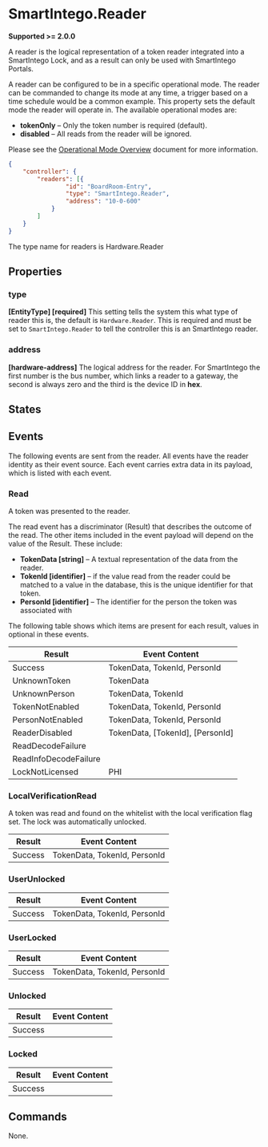 # SmartIntego.Reader

**Supported >= 2.0.0**

A reader is the logical representation of a token reader integrated into a SmartIntego Lock, and as a result can only be used with SmartIntego Portals.

A reader can be configured to be in a specific operational mode. The
reader can be commanded to change its mode at any time, a trigger based on a
time schedule would be a common example. This property sets the default mode the
reader will operate in. The available operational modes are:

- **tokenOnly** – Only the token number is required (default).
- **disabled** – All reads from the reader will be ignored.

Please see the [Operational Mode Overview](../ApplicationConfiguration/ModeOverview.md) document for more information.

````json
{
    "controller": {
        "readers": [{
                "id": "BoardRoom-Entry",
                "type": "SmartIntego.Reader",
                "address": "10-0-600"
            }
        ]
    }
}

````

The type name for readers is Hardware.Reader

## Properties

### type

**[EntityType] [required]** This setting tells the system this what type of reader this is, the default is `Hardware.Reader`. This is required and must be set to `SmartIntego.Reader` to tell the controller this is an SmartIntego reader.

### address

**[hardware-address]** The logical address for the reader.  For SmartIntego the first number is the bus number, which links a reader to a gateway, the second is always zero and the third is the device ID in **hex**.

## States

## Events

The following events are sent from the reader. All events have the reader
identity as their event source. Each event carries extra data in its payload,
which is listed with each event.

### Read

A token was presented to the reader.

The read event has a discriminator (Result) that describes the outcome of the
read. The other items included in the event payload will depend on the value of
the Result. These include:

- **TokenData [string]** – A textual representation of the data from the reader.
- **TokenId [identifier]** – if the value read from the reader could be matched to
    a value in the database, this is the unique identifier for that token.
- **PersonId [identifier]** – The identifier for the person the token was
    associated with

The following table shows which items are present for each result, values in
optional in these events.

| **Result**       | **Event Content**                |
|------------------|----------------------------------|
| Success          | TokenData, TokenId, PersonId     |
| UnknownToken     | TokenData                        |
| UnknownPerson    | TokenData, TokenId               |
| TokenNotEnabled  | TokenData, TokenId, PersonId     |
| PersonNotEnabled | TokenData, TokenId, PersonId     |
| ReaderDisabled   | TokenData, [TokenId], [PersonId] |
| ReadDecodeFailure |                                 |
| ReadInfoDecodeFailure |                             |
| LockNotLicensed | PHI                               |

### LocalVerificationRead

A token was read and found on the whitelist with the local verification flag set. The lock was automatically unlocked.

| **Result**       | **Event Content**                |
|------------------|----------------------------------|
| Success          | TokenData, TokenId, PersonId     |

### UserUnlocked

| **Result**       | **Event Content**                |
|------------------|----------------------------------|
| Success          | TokenData, TokenId, PersonId     |

### UserLocked

| **Result**       | **Event Content**                |
|------------------|----------------------------------|
| Success          | TokenData, TokenId, PersonId     |

### Unlocked

| **Result**       | **Event Content**                |
|------------------|----------------------------------|
| Success          |                                  |

### Locked

| **Result**       | **Event Content**                |
|------------------|----------------------------------|
| Success          |                                  |

## Commands

None.